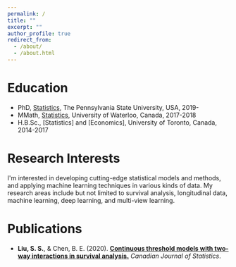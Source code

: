 ```yaml
---
permalink: /
title: ""
excerpt: ""
author_profile: true
redirect_from: 
  - /about/
  - /about.html
---
```



# Education
* PhD, [Statistics](https://stat.psu.edu), The Pennsylvania State University, USA, 2019-
* MMath, [Statistics](https://uwaterloo.ca/statistics-and-actuarial-science/), University of Waterloo, Canada, 2017-2018
* H.B.Sc., [Statistics] and [Economics], University of Toronto, Canada, 2014-2017

# Research Interests
I'm interested in developing cutting-edge statistical models and methods, and applying machine learning techniques in various kinds of data. My research areas include but not limited to survival analysis, longitudinal data, machine learning, deep learning, and multi-view learning.

# Publications
* <b>Liu, S. S.</b>, & Chen, B. E. (2020). <b>[Continuous threshold models with two-way interactions in survival analysis.](https://onlinelibrary.wiley.com/doi/full/10.1002/cjs.11561)</b> <i>Canadian Journal of Statistics</i>. 
